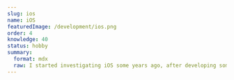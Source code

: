 ```yaml
---
slug: ios
name: iOS
featuredImage: /development/ios.png
order: 4
knowledge: 40
status: hobby
summary:
  format: mdx
  raw: I started investigating iOS some years ago, after developing some apps for Android.
---
```

